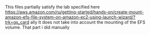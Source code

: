 This files partially satisfy the lab specified here https://aws.amazon.com/ru/getting-started/hands-on/create-mount-amazon-efs-file-system-on-amazon-ec2-using-launch-wizard/?trk=gs_card
ally
It does not take into account the mounting of the EFS volume. That part i did manually